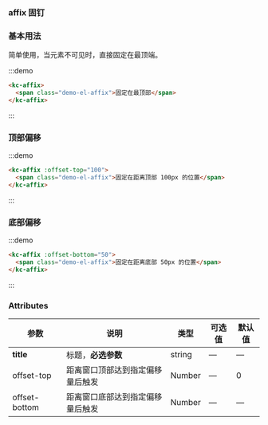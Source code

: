 <style>
  .demo-el-affix{
    display: inline-block;
    color: #fff;
    padding: 10px 30px;
    text-align: center;
    background: rgba(0,153,229,.9);
  }
</style>
### affix 固钉

### 基本用法

简单使用，当元素不可见时，直接固定在最顶端。

:::demo
```html
<kc-affix>
  <span class="demo-el-affix">固定在最顶部</span>
</kc-affix>
```
:::

### 顶部偏移

:::demo
```html
<kc-affix :offset-top="100">
  <span class="demo-el-affix">固定在距离顶部 100px 的位置</span>
</kc-affix>
```
:::

### 底部偏移

:::demo
```html
<kc-affix :offset-bottom="50">
  <span class="demo-el-affix">固定在距离底部 50px 的位置</span>
</kc-affix>
```
:::

### Attributes
| 参数      | 说明          | 类型      | 可选值                           | 默认值  |
|---------- |-------------- |---------- |--------------------------------  |-------- |
| **title** | 标题，**必选参数** | string | — | — |
| offset-top | 距离窗口顶部达到指定偏移量后触发 | Number | — | 0 |
| offset-bottom | 距离窗口底部达到指定偏移量后触发 | Number | — | — |